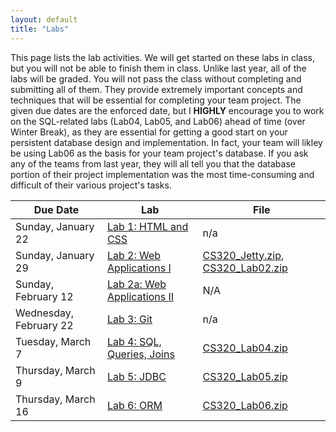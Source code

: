 ```yaml
---
layout: default
title: "Labs"
---
```


This page lists the lab activities.  We will get started on these labs in class, but you will not be able to finish them in class.  Unlike last year, all of the labs will be graded.  You will not pass the class without completing and submitting all of them.  They provide extremely important concepts and techniques that will be essential for completing your team project.  The given due dates are the enforced date, but I **HIGHLY** encourage you to work on the SQL-related labs (Lab04, Lab05, and Lab06) ahead of time (over Winter Break), as they are essential for getting a good start on your persistent database design and implementation.  In fact, your team will likley be using Lab06 as the basis for your team project's database.  If you ask any of the teams from last year, they will all tell you that the database portion of their project implementation was the most time-consuming and difficult of their various project's tasks.

Due Date | Lab | File
---- | --- | ----
Sunday, January 22     | [Lab 1: HTML and CSS](lab01.html) | n/a
Sunday, January 29     | [Lab 2: Web Applications I](lab02.html) | [CS320\_Jetty.zip](CS320_Jetty.zip), [CS320\_Lab02.zip](CS320_Lab02.zip)
Sunday, February 12    | [Lab 2a: Web Applications II](lab02a.html) | N/A
Wednesday, February 22 | [Lab 3: Git](lab03.html) | n/a
Tuesday, March 7       | [Lab 4: SQL, Queries, Joins](lab04.html) | [CS320\_Lab04.zip](CS320_Lab04.zip)
Thursday, March 9      | [Lab 5: JDBC](lab05.html) | [CS320\_Lab05.zip](CS320_Lab05.zip)
Thursday, March 16     | [Lab 6: ORM](lab06.html) | [CS320\_Lab06.zip](CS320_Lab06.zip)
